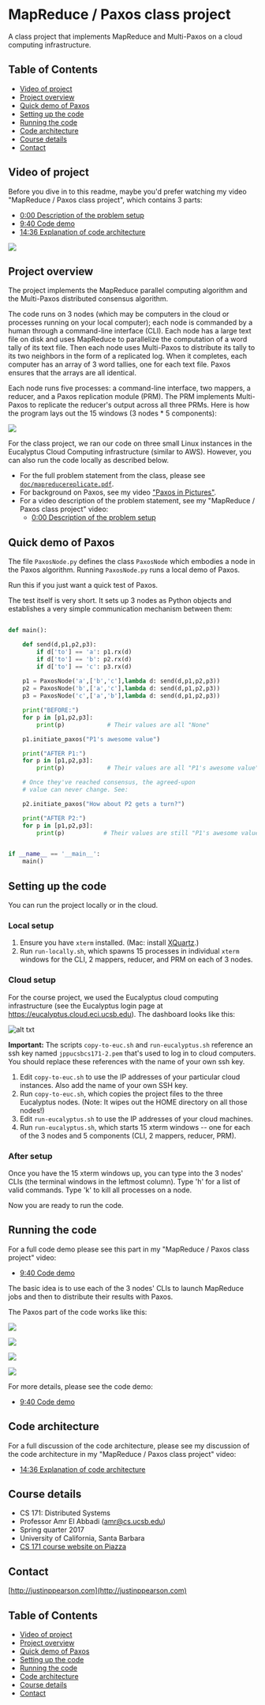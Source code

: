 # MapReduce / Paxos class project

A class project that implements MapReduce and Multi-Paxos on a cloud computing infrastructure.

## Table of Contents

- [Video of project](#video-of-project)
- [Project overview](#project-overview)
- [Quick demo of Paxos](#quick-demo-of-paxos)
- [Setting up the code](#setting-up-the-code)
- [Running the code](#running-the-code)
- [Code architecture](#code-architecture)
- [Course details](#course-details)
- [Contact](#contact)


## Video of project

Before you dive in to this readme, maybe you'd prefer watching my video "MapReduce / Paxos class project", which contains 3 parts:

- [0:00 Description of the problem setup](https://youtu.be/4J92zbRWlzk)
- [9:40 Code demo](https://youtu.be/4J92zbRWlzk?t=9m40s)
- [14:36 Explanation of code architecture](https://youtu.be/4J92zbRWlzk?t=14m36s)

![](Images/paxos-project-on-youtube.png)





## Project overview

The project implements the MapReduce parallel computing algorithm and the Multi-Paxos distributed consensus algorithm.

The code runs on 3 nodes (which may be computers in the cloud or processes running on your local computer); each node is commanded by a human through a command-line interface (CLI). Each node has a large text file on disk and uses MapReduce to parallelize the computation of a word tally of its text file. Then each node uses Multi-Paxos to distribute its tally to its two neighbors in the form of a replicated log. When it completes, each computer has an array of 3 word tallies, one for each text file. Paxos ensures that the arrays are all identical.

Each node runs five processes: a command-line interface, two mappers, a reducer, and a Paxos replication module (PRM). The PRM implements Multi-Paxos to replicate the reducer's output across all three PRMs. Here is how the program lays out the 15 windows (3 nodes * 5 components):

![](Images/mapreduce-multipaxos-overview-annotated.png)

For the class project, we ran our code on three small Linux instances in the Eucalyptus Cloud Computing infrastructure (similar to AWS). However, you can also run the code locally as described below.


- For the full problem statement from the class, please see [`doc/mapreducereplicate.pdf`](doc/mapreducereplicate.pdf).
- For background on Paxos, see my video ["Paxos in Pictures"](https://youtu.be/UUQ8xYWR4do).
- For a video description of the problem statement, see my "MapReduce / Paxos class project" video:
    - [0:00 Description of the problem setup](https://youtu.be/4J92zbRWlzk)


## Quick demo of Paxos

The file `PaxosNode.py` defines the class `PaxosNode` which embodies a node in the Paxos algorithm. Running `PaxosNode.py` runs a local demo of Paxos.

Run this if you just want a quick test of Paxos.

The test itself is very short. It sets up 3 nodes as Python objects and establishes a very simple communication mechanism between them:

```python

def main():

    def send(d,p1,p2,p3):
        if d['to'] == 'a': p1.rx(d)
        if d['to'] == 'b': p2.rx(d)
        if d['to'] == 'c': p3.rx(d)
    
    p1 = PaxosNode('a',['b','c'],lambda d: send(d,p1,p2,p3))
    p2 = PaxosNode('b',['a','c'],lambda d: send(d,p1,p2,p3))
    p3 = PaxosNode('c',['a','b'],lambda d: send(d,p1,p2,p3))

    print("BEFORE:")
    for p in [p1,p2,p3]:
        print(p)            # Their values are all "None"

    p1.initiate_paxos("P1's awesome value")

    print("AFTER P1:")
    for p in [p1,p2,p3]:
        print(p)            # Their values are all "P1's awesome value"

    # Once they've reached consensus, the agreed-upon
    # value can never change. See:

    p2.initiate_paxos("How about P2 gets a turn?")

    print("AFTER P2:")
    for p in [p1,p2,p3]:
        print(p)           # Their values are still "P1's awesome value"


if __name__ == '__main__':
    main()
```




## Setting up the code

You can run the project locally or in the cloud.

### Local setup

1. Ensure you have `xterm` installed. (Mac: install [XQuartz](https://www.xquartz.org/).)
2. Run `run-locally.sh`, which spawns 15 processes in individual `xterm` windows for the CLI, 2 mappers, reducer, and PRM on each of 3 nodes.



### Cloud setup

For the course project, we used the Eucalyptus cloud computing infrastructure (see the Eucalyptus login page at <https://eucalyptus.cloud.eci.ucsb.edu>). The dashboard looks like this:

![alt txt](Images/eucalyptus-web-home.png)

**Important:** The scripts `copy-to-euc.sh` and `run-eucalyptus.sh` reference an ssh key named `jppucsbcs171-2.pem` that's used to log in to cloud computers. You should replace these references with the name of your own ssh key.

1. Edit `copy-to-euc.sh` to use the IP addresses of your particular cloud instances. Also add the name of your own SSH key.
2. Run `copy-to-euc.sh`, which copies the project files to the three Eucalyptus nodes. (Note: It wipes out the HOME directory on all those nodes!)
3. Edit `run-eucalyptus.sh` to use the IP addresses of your cloud machines.
4. Run `run-eucalyptus.sh`, which starts 15 xterm windows -- one for each of the 3 nodes and 5 components (CLI, 2 mappers, reducer, PRM). 


### After setup

Once you have the 15 xterm windows up, you can type into the 3 nodes' CLIs (the terminal windows in the leftmost column). Type 'h' for a list of valid commands. Type 'k' to kill all processes on a node. 

Now you are ready to run the code.



## Running the code

For a full code demo please see this part in my "MapReduce / Paxos class project" video:

- [9:40 Code demo](https://youtu.be/4J92zbRWlzk?t=9m40s)

The basic idea is to use each of the 3 nodes' CLIs to launch MapReduce jobs and then to distribute their results with Paxos. 

The Paxos part of the code works like this:

![](Images/step1-border.jpg)

![](Images/step2-border.jpg)

![](Images/step3-border.jpg)

![](Images/step4-border.jpg)


For more details, please see the code demo:

- [9:40 Code demo](https://youtu.be/4J92zbRWlzk?t=9m40s)


## Code architecture

For a full discussion of the code architecture, please see my discussion of the code architecture in my "MapReduce / Paxos class project" video: 

- [14:36 Explanation of code architecture](https://youtu.be/4J92zbRWlzk?t=14m36s)

## Course details

- CS 171: Distributed Systems
- Professor Amr El Abbadi (amr@cs.ucsb.edu)
- Spring quarter 2017
- University of California, Santa Barbara
- [CS 171 course website on Piazza](https://piazza.com/class/j0gbt8opotz2rh)



## Contact

[http://justinppearson.com](http://justinppearson.com)



## Table of Contents

- [Video of project](#video-of-project)
- [Project overview](#project-overview)
- [Quick demo of Paxos](#quick-demo-of-paxos)
- [Setting up the code](#setting-up-the-code)
- [Running the code](#running-the-code)
- [Code architecture](#code-architecture)
- [Course details](#course-details)
- [Contact](#contact)
